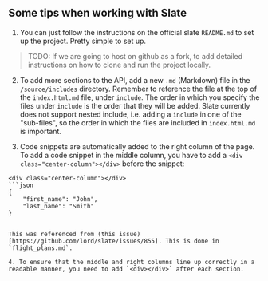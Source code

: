 ## Some tips when working with Slate

1. You can just follow the instructions on the official slate `README.md` to set up the project. Pretty simple to set up.
> TODO: If we are going to host on github as a fork, to add detailed instructions on how to clone and run the project locally.

2. To add more sections to the API, add a new `.md` (Markdown) file in the `/source/includes` directory. Remember to reference the file at the top of the `index.html.md` file, under `include`. The order in which you specify the files under `include` is the order that they will be added. Slate currently does not support nested include, i.e. adding a `include` in one of the "sub-files", so the order in which the files are included in `index.html.md` is important.

3. Code snippets are automatically added to the right column of the page. To add a code snippet in the middle column, you have to add a `<div class="center-column"></div>` before the snippet:

```
<div class="center-column"></div>
```json
{
    "first_name": "John",
    "last_name": "Smith"
}
```
```
  
This was referenced from (this issue)[https://github.com/lord/slate/issues/855]. This is done in `flight_plans.md`.

4. To ensure that the middle and right columns line up correctly in a readable manner, you need to add `<div></div>` after each section. 